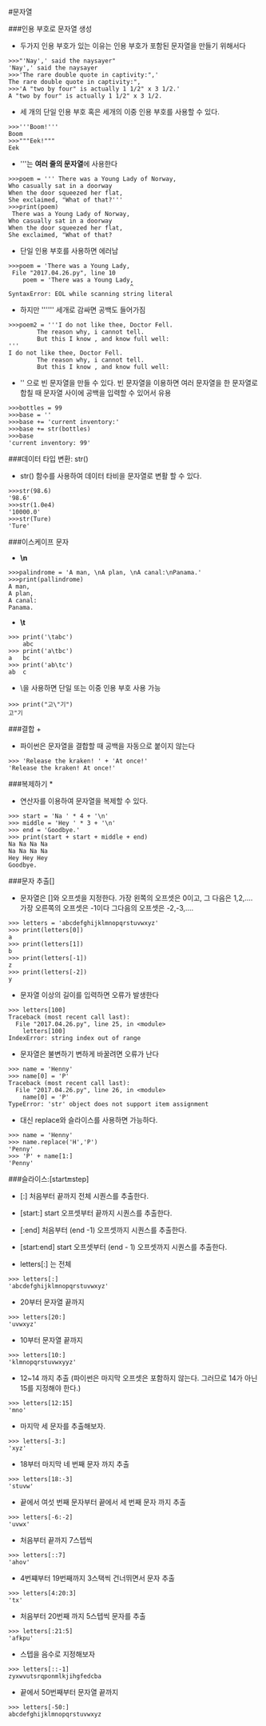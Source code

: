 #문자열

###인용 부호로 문자열 생성

* 두가지 인용 부호가 있는 이유는 인용 부호가 포함된 문자열을 만들기 위해서다

```
>>>"'Nay',' said the naysayer"
'Nay',' said the naysayer
>>>'The rare double quote in captivity:",'
The rare double quote in captivity:",
>>>'A "two by four" is actually 1 1/2" x 3 1/2.'
A "two by four" is actually 1 1/2" x 3 1/2.
```

* 세 개의 단일 인용 부호 혹은 세개의 이중 인용 부호를 사용할 수 있다.

```
>>>'''Boom!'''
Boom
>>>"""Eek!"""
Eek
```

* '''는 **여러 줄의 문자열**에 사용한다

```
>>>poem = ''' There was a Young Lady of Norway,
Who casually sat in a doorway
When the door squeezed her flat,
She exclaimed, "What of that?'''
>>>print(poem)
 There was a Young Lady of Norway,
Who casually sat in a doorway
When the door squeezed her flat,
She exclaimed, "What of that?
```

* 단일 인용 부호를 사용하면 에러남

```
>>>poem = 'There was a Young Lady,
 File "2017.04.26.py", line 10
    poem = 'There was a Young Lady,
                                  ^
SyntaxError: EOL while scanning string literal

```

* 하지만 '''''' 세개로 감싸면 공백도 들어가짐

```
>>>poem2 = '''I do not like thee, Doctor Fell.
        The reason why, i cannot tell.
        But this I know , and know full well:
'''
I do not like thee, Doctor Fell.
        The reason why, i cannot tell.
        But this I know , and know full well:

```

* '' 으로 빈 문자열을 만들 수 있다. 빈 문자열을 이용하면 여러 문자열을 한 문자열로 합칠 때 문자열 사이에 공백을 입력할 수 있어서 유용

```
>>>bottles = 99
>>>base = ''
>>>base += 'current inventory:'
>>>base += str(bottles)
>>>base
'current inventory: 99'
```

###데이터 타입 변환: str()

* str() 함수를 사용하여 데이터 타비을 문자열로 변활 할 수 있다.

```
>>>str(98.6)
'98.6'
>>>str(1.0e4)
'10000.0'
>>>str(Ture)
'Ture'
```

###이스케이프 문자 

* **\n**

```
>>>palindrome = 'A man, \nA plan, \nA canal:\nPanama.'
>>>print(pallindrome)
A man,
A plan,
A canal:
Panama.
```

* **\t**

```
>>> print('\tabc')
	abc
>>> print('a\tbc')
a	bc
>>> print('ab\tc')
ab	c
```

* \을 사용하면 단일 또는 이중 인용 부호 사용 가능

```
>>> print("고\"기")
고"기
```

###결합 +

* 파이썬은 문자열을 결합할 때 공백을 자동으로 붙이지 않는다
```
>>> 'Release the kraken! ' + 'At once!'
'Release the kraken! At once!'
```

###복제하기 *

* 연산자를 이용하여 문자열을 복제할 수 있다.

```
>>> start = 'Na ' * 4 + '\n'
>>> middle = 'Hey ' * 3 + '\n'
>>> end = 'Goodbye.'
>>> print(start + start + middle + end)
Na Na Na Na 
Na Na Na Na 
Hey Hey Hey 
Goodbye.
```

###문자 추출[]

* 문자열은 []와 오프셋을 지정한다. 가장 왼쪽의 오프셋은 0이고, 그 다음은 1,2,.... 가장 오른쪽의 오프셋은 -1이다 그다음의 오프셋은 -2,-3,....

```
>>> letters = 'abcdefghijklmnopqrstuvwxyz'
>>> print(letters[0])
a
>>> print(letters[1])
b
>>> print(letters[-1])
z
>>> print(letters[-2])
y
```

* 문자열 이상의 길이를 입력하면 오류가 발생한다

```
>>> letters[100]
Traceback (most recent call last):
  File "2017.04.26.py", line 25, in <module>
    letters[100]
IndexError: string index out of range
```

* 문자열은 불변하기 변하게 바꿀려면 오류가 난다

```
>>> name = 'Henny'
>>> name[0] = 'P'
Traceback (most recent call last):
  File "2017.04.26.py", line 26, in <module>
    name[0] = 'P'
TypeError: 'str' object does not support item assignment
```

* 대신 replace와 슬라이스를 사용하면 가능하다.

```
>>> name = 'Henny'
>>> name.replace('H','P')
'Penny'
>>> 'P' + name[1:]
'Penny'
```

###슬라이스:[start:end:step]

* [:] 처음부터 끝까지 전체 시퀀스를 추출한다.
* [start:] start 오프셋부터 끝까지 시퀀스를 추출한다.
* [:end] 처음부터 (end -1) 오프셋까지 시퀀스를 추출한다.
* [start:end] start 오프셋부터 (end - 1) 오프셋까지 시퀀스를 추출한다.


* letters[:] 는 전체

```
>>> letters[:]
'abcdefghijklmnopqrstuvwxyz'
```

* 20부터 문자열 끝까지 

```
>>> letters[20:]
'uvwxyz'
```

* 10부터 문자열 끝까지

```
>>> letters[10:]
'klmnopqrstuvwxyyz'
```

* 12~14 까지 추출 (파이썬은 마지막 오프셋은 포함하지 않는다. 그러므로 14가 아닌 15를 지정해야 한다.)

```
>>> letters[12:15]
'mno'
```

* 마지막 세 문자를 추출해보자.

```
>>> letters[-3:]
'xyz'
```

* 18부터 마지막 네 번째 문자 까지 추출

```
>>> letters[18:-3]
'stuvw'
```

* 끝에서 여섯 번째 문자부터 끝에서 세 번째 문자 까지 추출

```
>>> letters[-6:-2]
'uvwx'
```

* 처음부터 끝까지 7스텝씩 

```
>>> letters[::7]
'ahov'
```

* 4번쨰부터 19번째까지 3스택씩 건너뛰면서 문자 추출 

```
>>> letters[4:20:3]
'tx'
```

* 처음부터 20번째 까지 5스텝씩 문자를 추출

```
>>> letters[:21:5]
'afkpu'
```

* 스텝을 음수로 지정해보자

```
>>> letters[::-1]
zyxwvutsrqponmlkjihgfedcba
```

* 끝에서 50번째부터 문자열 끝까지

```
>>> letters[-50:]
abcdefghijklmnopqrstuvwxyz
```
